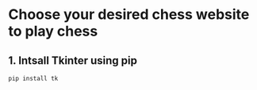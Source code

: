 # Choose your desired chess website to play chess
## 1. Intsall Tkinter using pip
```
pip install tk
```
